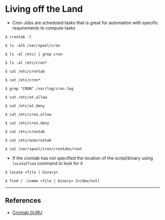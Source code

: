 # Living off the Land

- Cron Jobs are scheduled tasks that is great for automation with specific requirements to compute tasks

`$ crontab -l`

`$ ls -alh /var/spool/cron`

`$ ls -al /etc/ | grep cron`

`$ ls -al /etc/cron*`

`$ cat /etc/crontab`

`$ cat /etc/cron*`

`$ grep "CRON" /var/log/cron.log`

`$ cat /etc/at.allow`

`$ cat /etc/at.deny`

`$ cat /etc/cron.allow`

`$ cat /etc/cron.deny`

`$ cat /etc/crontab`

`$ cat /etc/anacrontab`

`$ cat /var/spool/cron/crontabs/root`

- If the crontab has not specified the location of the script/binary using `locate`/`find` command to look for it

`$ locate <file | binary>`

`$ find / -iname <file | binary> 2>/dev/null`

---
## References

- [Crontab GURU](https://crontab.guru)